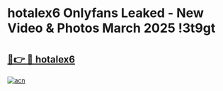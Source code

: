 # hotalex6 Onlyfans Leaked - New Video & Photos March 2025 !3t9gt

# <h2><a href="https://tu6dgr.iuczelnia.edu.pl?title=hotalex6&ref=3t9gt">🔗👉 🔴 hotalex6</a></h2>

[![acn](https://github.com/user-attachments/assets/0f9c940e-d8b0-45ae-aac7-cd30a18b3e1c)](https://tu6dgr.iuczelnia.edu.pl?title=hotalex6&ref=3t9gt)

